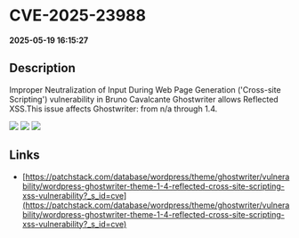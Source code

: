 # CVE-2025-23988

**2025-05-19 16:15:27**

## Description
Improper Neutralization of Input During Web Page Generation ('Cross-site Scripting') vulnerability in Bruno Cavalcante Ghostwriter allows Reflected XSS.This issue affects Ghostwriter: from n/a through 1.4.

![](https://img.shields.io/static/v1?label=Score&message=7.1&color=red)
![](https://img.shields.io/static/v1?label=Severity&message=HIGH&color=red)
![](https://img.shields.io/static/v1?label=CWE&message=XSS&color=green)

## Links
- [https://patchstack.com/database/wordpress/theme/ghostwriter/vulnerability/wordpress-ghostwriter-theme-1-4-reflected-cross-site-scripting-xss-vulnerability?_s_id=cve](https://patchstack.com/database/wordpress/theme/ghostwriter/vulnerability/wordpress-ghostwriter-theme-1-4-reflected-cross-site-scripting-xss-vulnerability?_s_id=cve)
